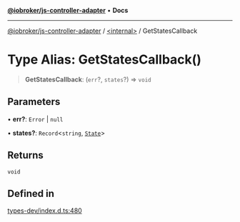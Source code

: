 [**@iobroker/js-controller-adapter**](../../README.md) • **Docs**

***

[@iobroker/js-controller-adapter](../../globals.md) / [\<internal\>](../README.md) / GetStatesCallback

# Type Alias: GetStatesCallback()

> **GetStatesCallback**: (`err`?, `states`?) => `void`

## Parameters

• **err?**: `Error` \| `null`

• **states?**: `Record`\<`string`, [`State`](../interfaces/State.md)\>

## Returns

`void`

## Defined in

[types-dev/index.d.ts:480](https://github.com/ioBroker/ioBroker.js-controller/blob/40cb80c182f7d6dd76c85ace42cdd78fa9b7a8dc/packages/types-dev/index.d.ts#L480)
